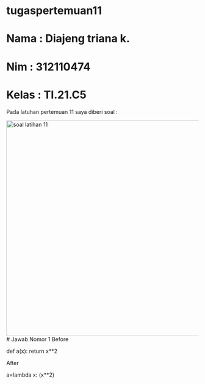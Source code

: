 # tugaspertemuan11
# Nama  : Diajeng triana k.
# Nim   : 312110474
# Kelas : TI.21.C5
Pada latuhan pertemuan 11 saya diberi soal :

<img width="563" alt="soal latihan 11" src="https://user-images.githubusercontent.com/92905452/146230772-dbfcba25-7327-4b54-b9b3-442bb799f89c.png">
# Jawab
Nomor 1
Before

def a(x):
    return x**2

After

a=lambda x: (x**2)
